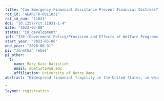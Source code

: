 ```yaml
---
title: "Can Emergency Financial Assistance Prevent Financial Distress? Randomized Evidence from Funeral Assistance in Chicago"
rct_id: "AEARCTR-0011031"
rct_id_num: "11031"
doi: "10.1257/rct.11031-1.4"
date: "2023-03-08"
status: "in_development"
jel: "I38 (Government Policy/Provision and Effects of Welfare Programs), D14 (Household Savings/Personal Finance), J08 (Labor Economics Policies)"
start_year: "2023-03-06"
end_year: "2026-06-01"
pi: "Jonathan Tebes"
pi_other:
  1:
    name: Mary Kate Batistich
    email: mbatisti@nd.edu
    affiliation: University of Notre Dame
abstract: "Widespread financial fragility in the United States, in which one in three adults report they could not pay a $400 emergency expense with cash, could leave low-income households vulnerable to a cycle of debt that prevents them from being able to escape poverty. There is little causal evidence on the implications of unanticipated financial shocks for low-income individuals, and even less evidence on emergency financial assistance provided at the time of such shock. In this paper, we partner with a non-profit that provides financial assistance for burial and funeral (BaF) services to individuals with household incomes below 40% AMI in a large U.S. city. Nationwide the median cost of a funeral with viewing and burial is about $8,000. Even for low-income families, these expenses are hard to avoid for cultural and religious reasons. We estimate that 1 in 50 households experience a death each year. Using a randomized controlled trail, two-thirds of study participants will randomly receive $1000 towards BaF expenses, while the other third will receive a higher amount of financial support (to be revealed publicly at study completion). Using administrative records, we will passively track impacts on credit outcomes, housing stability (moves, evictions, and interactions with homelessness services), and earnings and employment. We anticipate that funding will support a sample size of 672 participants, enabling us to detect a 0.20 standard deviation change in a standardized credit index. We will also explore an event-study analysis and (potentially) a matched-sample event-study approach, to estimate the impact of the shock itself with little or no financial assistance. 
"
layout: registration
---
```


